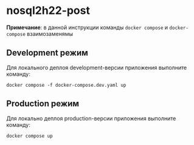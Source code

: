 # nosql2h22-post

**Примечание**: в данной инструкции команды `docker compose` и `docker-compose` взаимозаменямы

## Development режим
Для локального деплоя development-версии приложения выполните команду:

```shell
docker compose -f docker-compose.dev.yaml up
```

## Production режим
Для локально деплоя production-версии приложения выполните команду:

```shell
docker compose up
```
